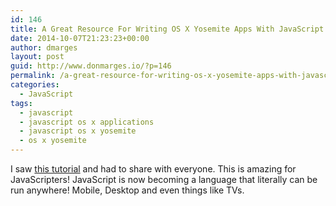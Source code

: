 ```yaml
---
id: 146
title: A Great Resource For Writing OS X Yosemite Apps With JavaScript
date: 2014-10-07T21:23:23+00:00
author: dmarges
layout: post
guid: http://www.donmarges.io/?p=146
permalink: /a-great-resource-for-writing-os-x-yosemite-apps-with-javascript/
categories:
  - JavaScript
tags:
  - javascript
  - javascript os x applications
  - javascript os x yosemite
  - os x yosemite
---
```

I saw <a href="http://tylergaw.com/articles/building-osx-apps-with-js?utm_source=javascriptweekly&#038;utm_medium=email" target="_blank">this tutorial</a> and had to share with everyone. This is amazing for JavaScripters! JavaScript is now becoming a language that literally can be run anywhere! Mobile, Desktop and even things like TVs.